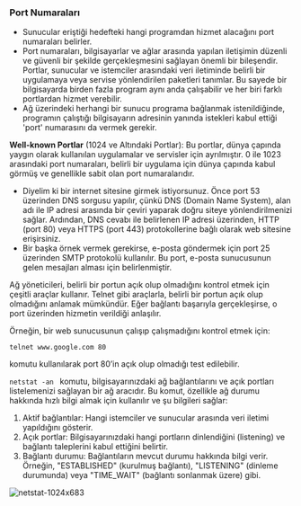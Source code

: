### Port Numaraları

- Sunucular eriştiği hedefteki hangi programdan hizmet alacağını port numaraları belirler.
- Port numaraları, bilgisayarlar ve ağlar arasında yapılan iletişimin düzenli ve güvenli bir şekilde gerçekleşmesini sağlayan önemli bir bileşendir. Portlar, sunucular ve istemciler arasındaki veri iletiminde belirli bir uygulamaya veya servise yönlendirilen paketleri tanımlar. Bu sayede bir bilgisayarda birden fazla program aynı anda çalışabilir ve her biri farklı portlardan hizmet verebilir.
- Ağ üzerindeki herhangi bir sunucu programa bağlanmak istenildiğinde, programın çalıştığı bilgisayarın adresinin yanında istekleri kabul ettiği 'port' numarasını da vermek gerekir.

**Well-known Portlar** (1024 ve Altındaki Portlar): Bu portlar, dünya çapında yaygın olarak kullanılan uygulamalar ve servisler için ayrılmıştır. 0 ile 1023 arasındaki port numaraları, belirli bir uygulama için dünya çapında kabul görmüş ve genellikle sabit olan port numaralarıdır. 

- Diyelim ki bir internet sitesine girmek istiyorsunuz. Önce port 53 üzerinden DNS sorgusu yapılır, çünkü DNS (Domain Name System), alan adı ile IP adresi arasında bir çeviri yaparak doğru siteye yönlendirilmenizi sağlar. Ardından, DNS cevabı ile belirlenen IP adresi üzerinden, HTTP (port 80) veya HTTPS (port 443) protokollerine bağlı olarak web sitesine erişirsiniz.
- Bir başka örnek vermek gerekirse, e-posta göndermek için port 25 üzerinden SMTP protokolü kullanılır. Bu port, e-posta sunucusunun gelen mesajları alması için belirlenmiştir.

Ağ yöneticileri, belirli bir portun açık olup olmadığını kontrol etmek için çeşitli araçlar kullanır. Telnet gibi araçlarla, belirli bir portun açık olup olmadığını anlamak mümkündür. Eğer bağlantı başarıyla gerçekleşirse, o port üzerinden hizmetin verildiği anlaşılır.

Örneğin, bir web sunucusunun çalışıp çalışmadığını kontrol etmek için:

`telnet www.google.com 80`

komutu kullanılarak port 80’in açık olup olmadığı test edilebilir.

`netstat -an ` komutu, bilgisayarınızdaki ağ bağlantılarını ve açık portları listelemenizi sağlayan bir ağ aracıdır. Bu komut, özellikle ağ durumu hakkında hızlı bilgi almak için kullanılır ve şu bilgileri sağlar:

1. Aktif bağlantılar: Hangi istemciler ve sunucular arasında veri iletimi yapıldığını gösterir.
2. Açık portlar: Bilgisayarınızdaki hangi portların dinlendiğini (listening) ve bağlantı taleplerini kabul ettiğini belirtir.
3. Bağlantı durumu: Bağlantıların mevcut durumu hakkında bilgi verir. Örneğin, "ESTABLISHED" (kurulmuş bağlantı), "LISTENING" (dinleme durumunda) veya "TIME_WAIT" (bağlantı sonlanmak üzere) gibi.

![netstat-1024x683](https://github.com/user-attachments/assets/86d86038-ba83-471b-895d-a268c2677cba)



